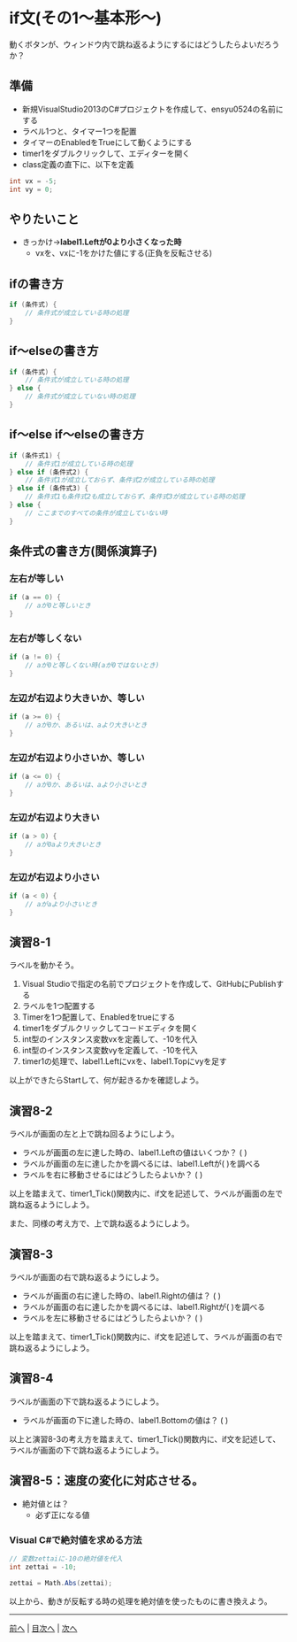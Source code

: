 # if文(その1～基本形～)
動くボタンが、ウィンドウ内で跳ね返るようにするにはどうしたらよいだろうか？

## 準備
- 新規VisualStudio2013のC#プロジェクトを作成して、ensyu0524の名前にする
- ラベル1つと、タイマー1つを配置
- タイマーのEnabledをTrueにして動くようにする
- timer1をダブルクリックして、エディターを開く
- class定義の直下に、以下を定義

```cs
int vx = -5;
int vy = 0;
```


## やりたいこと
- きっかけ→**label1.Leftが0より小さくなった時**
  - vxを、vxに-1をかけた値にする(正負を反転させる)


## ifの書き方
```cs
if (条件式) {
    // 条件式が成立している時の処理
}

```

## if～elseの書き方
```cs
if (条件式) {
    // 条件式が成立している時の処理
} else {
    // 条件式が成立していない時の処理
}

```

## if～else if～elseの書き方
```cs
if (条件式1) {
    // 条件式1が成立している時の処理
} else if (条件式2) {
    // 条件式1が成立しておらず、条件式2が成立している時の処理
} else if (条件式3) {
    // 条件式1も条件式2も成立しておらず、条件式3が成立している時の処理
} else {
    // ここまでのすべての条件が成立していない時
}

```

## 条件式の書き方(関係演算子)
### 左右が等しい

```cs
if (a == 0) {
    // aが0と等しいとき
}
```

### 左右が等しくない

```cs
if (a != 0) {
    // aが0と等しくない時(aが0ではないとき)
}
```

### 左辺が右辺より大きいか、等しい

```cs
if (a >= 0) {
    // aが0か、あるいは、aより大きいとき
}
```

### 左辺が右辺より小さいか、等しい

```cs
if (a <= 0) {
    // aが0か、あるいは、aより小さいとき
}
```

### 左辺が右辺より大きい

```cs
if (a > 0) {
    // aが0aより大きいとき
}
```

### 左辺が右辺より小さい

```cs
if (a < 0) {
    // aがaより小さいとき
}
```

## 演習8-1
ラベルを動かそう。

1.	Visual Studioで指定の名前でプロジェクトを作成して、GitHubにPublishする
2.	ラベルを1つ配置する
3.	Timerを1つ配置して、Enabledをtrueにする
4.	timer1をダブルクリックしてコードエディタを開く
5.	int型のインスタンス変数vxを定義して、-10を代入
6.	int型のインスタンス変数vyを定義して、-10を代入
7.	timer1の処理で、label1.Leftにvxを、label1.Topにvyを足す

以上ができたらStartして、何が起きるかを確認しよう。

## 演習8-2
ラベルが画面の左と上で跳ね回るようにしよう。

- ラベルが画面の左に達した時の、label1.Leftの値はいくつか？ ( )
- ラベルが画面の左に達したかを調べるには、label1.Leftが( )を調べる
- ラベルを右に移動させるにはどうしたらよいか？ ( )

以上を踏まえて、timer1_Tick()関数内に、if文を記述して、ラベルが画面の左で跳ね返るようにしよう。

また、同様の考え方で、上で跳ね返るようにしよう。

## 演習8-3
ラベルが画面の右で跳ね返るようにしよう。
- ラベルが画面の右に達した時の、label1.Rightの値は？    ( )
- ラベルが画面の右に達したかを調べるには、label1.Rightが( )を調べる
- ラベルを左に移動させるにはどうしたらよいか？ ( )

以上を踏まえて、timer1_Tick()関数内に、if文を記述して、ラベルが画面の右で跳ね返るようにしよう。

## 演習8-4
ラベルが画面の下で跳ね返るようにしよう。

- ラベルが画面の下に達した時の、label1.Bottomの値は？   ( )

以上と演習8-3の考え方を踏まえて、timer1_Tick()関数内に、if文を記述して、ラベルが画面の下で跳ね返るようにしよう。

## 演習8-5：速度の変化に対応させる。
- 絶対値とは？
  - 必ず正になる値

### Visual C#で絶対値を求める方法

```cs
// 変数zettaiに-10の絶対値を代入
int zettai = -10;

zettai = Math.Abs(zettai);

```

以上から、動きが反転する時の処理を絶対値を使ったものに書き換えよう。

---

[前へ](07.md) | [目次へ](README.md#%E7%9B%AE%E6%AC%A1) | [次へ](09.md)
